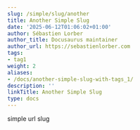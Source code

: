 ```yaml
---
slug: /simple/slug/another
title: Another Simple Slug
date: '2025-06-12T01:06:02+01:00'
author: Sébastien Lorber
author_title: Docusaurus maintainer
author_url: https://sebastienlorber.com
tags:
- tag1
weight: 2
aliases:
- /docs/another-simple-slug-with-tags_1/
description: ''
linkTitle: Another Simple Slug
type: docs
---
```


simple url slug
